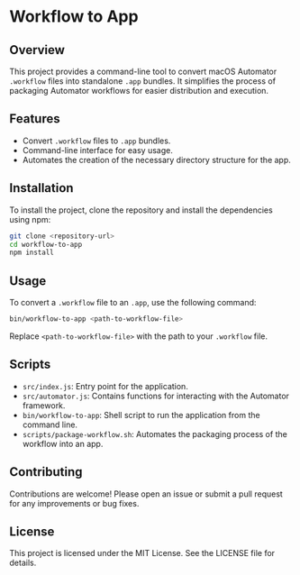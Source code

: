 # Workflow to App

## Overview
This project provides a command-line tool to convert macOS Automator `.workflow` files into standalone `.app` bundles. It simplifies the process of packaging Automator workflows for easier distribution and execution.

## Features
- Convert `.workflow` files to `.app` bundles.
- Command-line interface for easy usage.
- Automates the creation of the necessary directory structure for the app.

## Installation
To install the project, clone the repository and install the dependencies using npm:

```bash
git clone <repository-url>
cd workflow-to-app
npm install
```

## Usage
To convert a `.workflow` file to an `.app`, use the following command:

```bash
bin/workflow-to-app <path-to-workflow-file>
```

Replace `<path-to-workflow-file>` with the path to your `.workflow` file.

## Scripts
- `src/index.js`: Entry point for the application.
- `src/automator.js`: Contains functions for interacting with the Automator framework.
- `bin/workflow-to-app`: Shell script to run the application from the command line.
- `scripts/package-workflow.sh`: Automates the packaging process of the workflow into an app.

## Contributing
Contributions are welcome! Please open an issue or submit a pull request for any improvements or bug fixes.

## License
This project is licensed under the MIT License. See the LICENSE file for details.